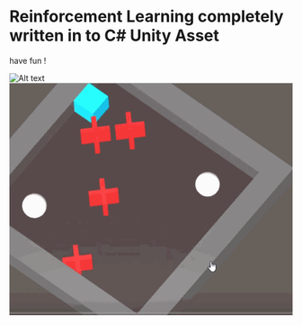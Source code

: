 # Reinforcement Learning completely written in to C# Unity Asset 

have fun !

![Alt text](Screenshot_1.gif?raw=true "pic")
![Alt text](ppo_grid.gif?raw=true "pic")
